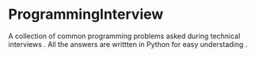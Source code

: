 ProgrammingInterview
====================

A collection of common programming problems asked during technical interviews . All the answers are writtten in Python for easy
understading . 
